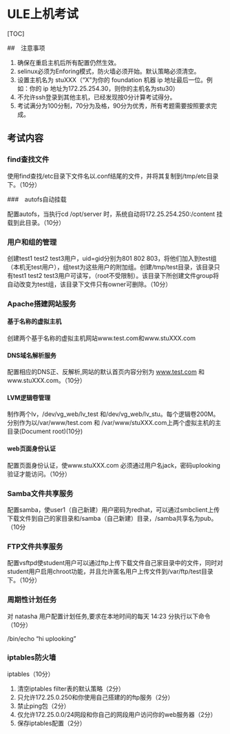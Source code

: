 # ULE上机考试

[TOC]

##　注意事项

1. 确保在重启主机后所有配置仍然生效。
2. selinux必须为Enforing模式，防火墙必须开始。默认策略必须清空。
3. 设置主机名为 stuXXX（“X”为你的 foundation 机器 ip 地址最后一位。例如：你的 ip 地址为172.25.254.30，则你的主机名为stu30）
4. 不允许ssh登录到其他主机，已经发现按0分计算考试得分。
5. 考试满分为100分制，70分为及格，90分为优秀，所有考题需要按照要求完成。

## 考试内容

### find查找文件 

使用find查找/etc目录下文件名以.conf结尾的文件，并将其复制到/tmp/etc目录下。（10分）

###　autofs自动挂载　

配置autofs，当执行cd /opt/server 时，系统自动将172.25.254.250:/content 挂载到此目录。（10分）

### 用户和组的管理

创建test1 test2 test3用户，uid=gid分别为801 802 803，将他们加入到test组（本机无test用户），组test为这些用户的附加组。创建/tmp/test目录，该目录只有test1 test2 test3用户可读写，（root不受限制）。该目录下所创建文件group将自动改变为test组，该目录下文件只有owner可删除。（10分）

### Apache搭建网站服务

#### 基于名称的虚拟主机

创建两个基于名称的虚拟主机网站www.test.com和www.stuXXX.com

#### DNS域名解析服务

配置相应的DNS正、反解析,网站的默认首页内容分别为 www.test.com 和www.stuXXX.com。（10分）

#### LVM逻辑卷管理

制作两个lv，/dev/vg_web/lv_test 和/dev/vg_web/lv_stu。每个逻辑卷200M。分别作为以/var/www/test.com 和 /var/www/stuXXX.com上两个虚拟主机的主目录(Document root)(10分)

#### web页面身份认证

配置页面身份认证，使www.stuXXX.com 必须通过用户名jack，密码uplooking验证才能访问。（10分）

### Samba文件共享服务

配置samba，使user1（自己新建）用户密码为redhat，可以通过smbclient上传下载文件到自己的家目录和/samba（自己新建）目录，/samba共享名为pub。（10分

### FTP文件共享服务

配置vsftpd使student用户可以通过ftp上传下载文件自己家目录中的文件，同时对student用户启用chroot功能，并且允许匿名用户上传文件到/var/ftp/test目录下。（10分）

### 周期性计划任务

对 natasha 用户配置计划任务,要求在本地时间的每天 14:23 分执行以下命令 （10分）

/bin/echo “hi uplooking”

### iptables防火墙

iptables（10分）

1. 清空iptables filter表的默认策略（2分）
2. 只允许172.25.0.250和你使用自己搭建的的ftp服务（2分）
3. 禁止ping包（2分）
5. 仅允许172.25.0.0/24网段和你自己的网段用户访问你的web服务器（2分）
6. 保存iptables配置（2分）